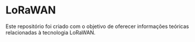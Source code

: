 # LoRaWAN
Este repositório foi criado com o objetivo de oferecer informações teóricas relacionadas à tecnologia LoRaWAN.
